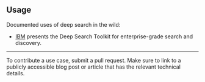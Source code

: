 ## Usage

Documented uses of deep search in the wild:
* [IBM](https://research.ibm.com/blog/deep-search-toolkit) presents the Deep Search Toolkit for enterprise-grade search and discovery.

-------
To contribute a use case, submit a pull request. Make sure to link to a publicly accessible blog post or article that has the relevant technical details.
